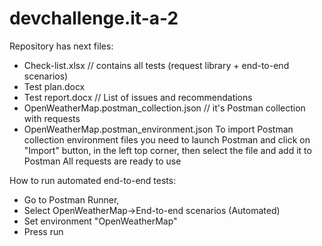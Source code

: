 # devchallenge.it-a-2
Repository has next files:

- Check-list.xlsx // contains all tests (request library + end-to-end scenarios)
- Test plan.docx 
- Test report.docx // List of issues and recommendations
- OpenWeatherMap.postman_collection.json // it's Postman collection with requests
- OpenWeatherMap.postman_environment.json
  To import Postman collection environment files you need to launch Postman and click on "Import" button, in the left top corner, then select the file and add it to Postman All requests are ready to use 

How to run automated end-to-end tests:
- Go to Postman Runner, 
- Select OpenWeatherMap->End-to-end scenarios (Automated)
- Set environment "OpenWeatherMap" 
- Press run  
